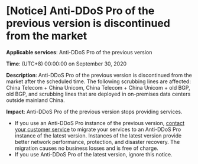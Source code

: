 # \[Notice\] Anti-DDoS Pro of the previous version is discontinued from the market

**Applicable services**: Anti-DDoS Pro of the previous version

**Time**: \(UTC+8\) 00:00:00 on September 30, 2020

**Description**: Anti-DDoS Pro of the previous version is discontinued from the market after the scheduled time. The following scrubbing lines are affected: China Telecom + China Unicom, China Telecom + China Unicom + old BGP, old BGP, and scrubbing lines that are deployed in on-premises data centers outside mainland China.

**Impact**: Anti-DDoS Pro of the previous version stops providing services.

-   If you use an Anti-DDoS Pro instance of the previous version, [contact your customer service](https://www.aliyun.com/contact?from=announcement) to migrate your services to an Anti-DDoS Pro instance of the latest version. Instances of the latest version provide better network performance, protection, and disaster recovery. The migration causes no business losses and is free of charge.
-   If you use Anti-DDoS Pro of the latest version, ignore this notice.

